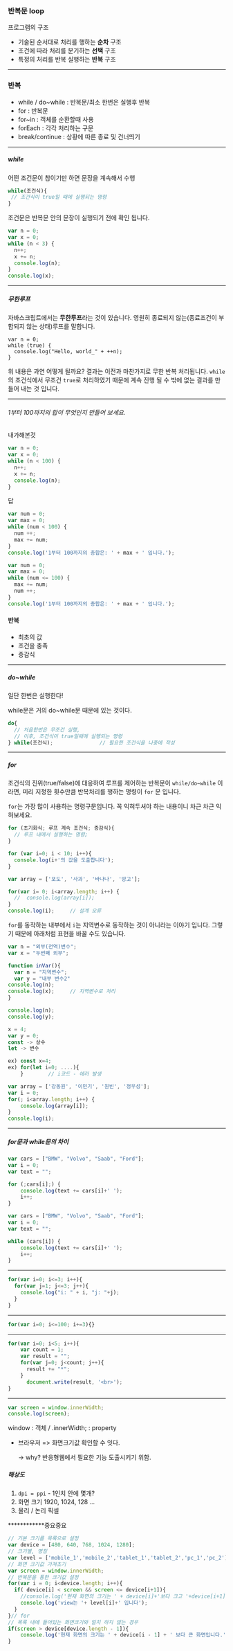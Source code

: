 ### 반복문 loop

프로그램의 구조

- 기술된 순서대로 처리를 행하는 **순차** 구조
- 조건에 따라 처리를 분기하는 **선택** 구조
- 특정의 처리를 반복 실행하는 **반복** 구조

---

### 반복

- while / do~while : 반복문/최소 한번은 실행후 반복
- for : 반복문
- for~in : 객체를 순환할때 사용
- forEach : 각각 처리하는 구문
- break/continue : 상황에 따른 종료 및 건너띄기

---

##### while 

어떤 조건문이 참이기만 하면 문장을 계속해서 수행

```javascript
while(조건식){
 // 조건식이 true일 때에 실행되는 명령
}
```

조건문은 반복문 안의 문장이 실행되기 전에 확인 됩니다.

```javascript
var n = 0;
var x = 0;
while (n < 3) {
  n++;
  x += n;
  console.log(n);
}
console.log(x);
```

---

##### 무한루프

자바스크립트에서는 **무한루프**라는 것이 있습니다. 영원히 종료되지 않는(종료조건이 부합되지 않는 상태)루프를 말합니다.

```
var n = 0;
while (true) {
  console.log("Hello, world_" + ++n);
}
```

위 내용은 과연 어떻게 될까요? 결과는 이전과 마찬가지로 무한 반복 처리됩니다. `while`의 조건식에서 무조건 `true`로 처리하였기 때문에 계속 진행 될 수 밖에 없는 결과를 만들어 내는 것 입니다.

---

###### 1부터 100까지의 합이 무엇인지 만들어 보세요.

내가해본것

```javascript
var n = 0;
var x = 0;
while (n < 100) {
  n++;
  x += n;
  console.log(n);
}
```

답

```javascript
var num = 0;
var max = 0;
while (num < 100) {
  num ++;
  max += num;
}
console.log('1부터 100까지의 총합은: ' + max + ' 입니다.');
```

```javascript
var num = 0;
var max = 0;
while (num <= 100) {
  max += num;
  num ++;
}
console.log('1부터 100까지의 총합은: ' + max + ' 입니다.');
```

#### 반복

- 최초의 값
- 조건을 충족
- 증감식

------

##### do~while

일단 한번은 실행한다!

while문은 거의 do~while문 때문에 있는 것이다.

```javascript
do{
  // 처음한번은 무조건 실행, 
  // 이후, 조건식이 true일때에 실행되는 명령
} while(조건식);				// 필요한 조건식을 나중에 작성
```

---

##### for

조건식의 진위(true/false)에 대응하여 루프를 제어하는 반복문이 `while/do~while` 이라면, 미리 지정한 횟수만큼 반복처리를 행하는 명령이 `for` 문 입니다.

`for`는 가장 많이 사용하는 명령구문입니다. 꼭 익혀두셔야 하는 내용이니 차근 차근 익혀보세요.

```javascript
for (초기화식; 루프 계속 조건식; 증감식){
  // 루프 내에서 실행하는 명령;
}
```

```javascript
for (var i=0; i < 10; i++){
  console.log(i+'의 값을 도출합니다');
}
```

```javascript
var array = ['포도', '사과', '바나나', '망고'];

for(var i= 0; i<array.length; i++) {
  //  console.log(array[i]);
}
console.log(i);     // 설계 오류
```

`for`를 동작하는 내부에서 `i`는 지역변수로 동작하는 것이 아니라는 이야기 입니다. 그렇기 때문에 아래처럼 표현을 바꿀 수도 있습니다.

```javascript
var n = "외부(전역)변수";
var x = "두번째 외부";

function inVar(){
  var n = "지역변수";
  var y = "내부 변수2"
console.log(n);
console.log(x);     // 지역변수로 처리
}

console.log(n);
console.log(y);
```

```javascript
x = 4;
var y = 0;
const -> 상수
let -> 변수

ex) const x=4;
ex) for(let i=0; ....){
    }        // i코드 - 에러 발생
```

```javascript
var array = ['강동원', '이민기', '원빈', '정우성'];
var i = 0; 
for(; i<array.length; i++) {
    console.log(array[i]);
}
console.log(i);
```

---

##### for문과 while문의 차이

```javascript
var cars = ["BMW", "Volvo", "Saab", "Ford"];
var i = 0;
var text = "";

for (;cars[i];) {
    console.log(text += cars[i]+' ');
    i++;
}
```

```javascript
var cars = ["BMW", "Volvo", "Saab", "Ford"];
var i = 0;
var text = "";

while (cars[i]) {
    console.log(text += cars[i]+' ');
    i++;
}
```

---

```javascript
for(var i=0; i<=3; i++){
  for(var j=1; j<=3; j++){
    console.log("i: " + i, "j: "+j);
  }
}
```

---

```javascript
for(var i=0; i<=100; i+=3){}
```

---

```javascript
for(var i=0; i<5; i++){
    var count = 1;
    var result = "";
    for(var j=0; j<count; j++){
      result += "*";
    }
      document.write(result, '<br>');
}
```

---

```javascript
var screen = window.innerWidth;
console.log(screen);
```

window : 객체     /       .innerWidth; : property

- 브라우저 => 화면크기값 확인할 수 잇다.

  -> why? 반응형웹에서 필요한 기능 도출시키기 위함.

##### 해상도

1. `dpi = ppi`  - 1인치 안에 몇개?
2. 화면 크기   1920, 1024, 128 ...
3. 물리 / 논리 픽셀

************중요중요

```javascript
// 기본 크기를 목록으로 설정
var device = [480, 640, 768, 1024, 1280];
// 크기별, 명칭
var level = ['mobile_1','mobile_2','tablet_1','tablet_2','pc_1','pc_2'];
// 화면 크기값 가져초기
var screen = window.innerWidth;
// 반복문을 통한 크기값 설정
for(var i = 0; i<device.length; i++){
  if( device[i] < screen && screen <= device[i+1]){
	//console.log('현재 화면의 크기는 ' + device[i]+'보다 크고 '+device[i+1]+' 보다 작은' + screen + '크기 입니다.');
	console.log('view는 '+ level[i]+' 입니다');
  }
}// for
// 목록 내에 들어있는 화면크기와 일치 하지 않는 경우
if(screen > device[device.length - 1]){
	console.log('현재 화면의 크기는 ' + device[i - 1] + ' 보다 큰 화면입니다.');
}
```